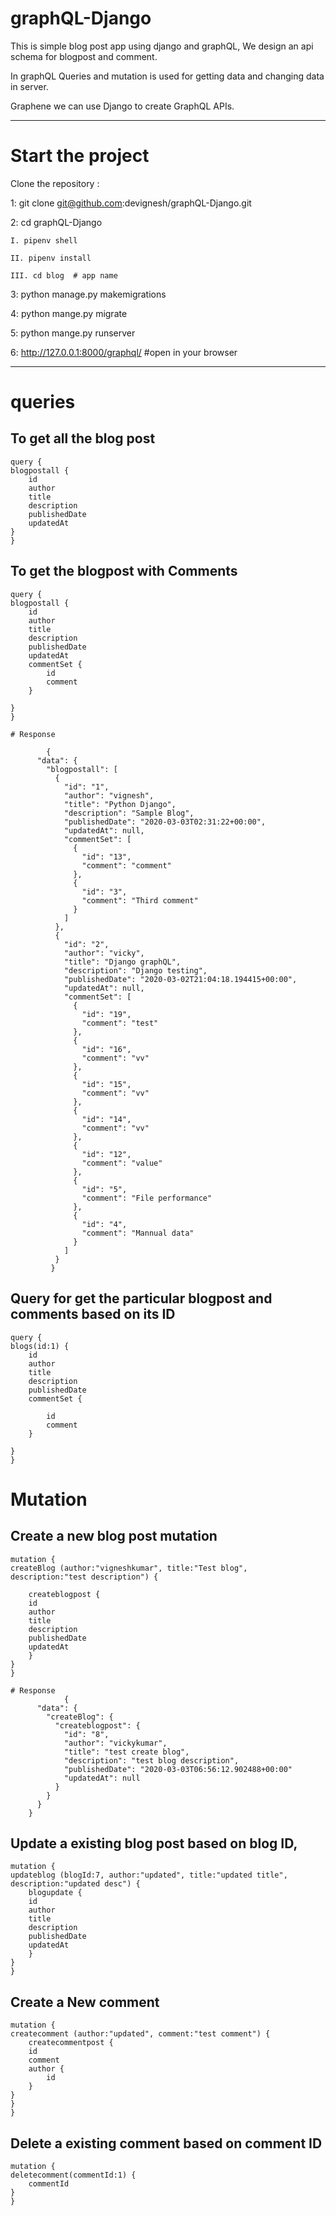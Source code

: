 # graphQL-Django

This is simple blog post app using django and graphQL, We design an api schema for blogpost and comment. 

In graphQL Queries and mutation is used for getting data and changing data in server.

Graphene we can use Django to create GraphQL APIs.

--------------------------------------------------------

# Start the project

Clone the repository :

1: git clone git@github.com:devignesh/graphQL-Django.git

2: cd graphQL-Django

    I. pipenv shell   

    II. pipenv install

    III. cd blog  # app name

3: python manage.py makemigrations  

4: python mange.py migrate

5: python mange.py runserver  

6: http://127.0.0.1:8000/graphql/    #open in your browser


----------------------------------------------------------


# queries

To get all the blog post 
----------------------------------------------------------

    query {
    blogpostall {
        id
        author
        title
        description
        publishedDate
        updatedAt
    }
    }

To get the blogpost with Comments
----------------------------------------------------------

    query {
    blogpostall {
        id
        author
        title
        description
        publishedDate
        updatedAt
        commentSet {
            id
            comment
        }

    }
    }
    
    # Response
    
            {
          "data": {
            "blogpostall": [
              {
                "id": "1",
                "author": "vignesh",
                "title": "Python Django",
                "description": "Sample Blog",
                "publishedDate": "2020-03-03T02:31:22+00:00",
                "updatedAt": null,
                "commentSet": [
                  {
                    "id": "13",
                    "comment": "comment"
                  },
                  {
                    "id": "3",
                    "comment": "Third comment"
                  }
                ]
              },
              {
                "id": "2",
                "author": "vicky",
                "title": "Django graphQL",
                "description": "Django testing",
                "publishedDate": "2020-03-02T21:04:18.194415+00:00",
                "updatedAt": null,
                "commentSet": [
                  {
                    "id": "19",
                    "comment": "test"
                  },
                  {
                    "id": "16",
                    "comment": "vv"
                  },
                  {
                    "id": "15",
                    "comment": "vv"
                  },
                  {
                    "id": "14",
                    "comment": "vv"
                  },
                  {
                    "id": "12",
                    "comment": "value"
                  },
                  {
                    "id": "5",
                    "comment": "File performance"
                  },
                  {
                    "id": "4",
                    "comment": "Mannual data"
                  }
                ]
              }
             }

Query for get the particular blogpost and comments based on its ID 
---------------------------------------------------------------------

    query {
    blogs(id:1) {
        id
        author
        title
        description
        publishedDate
        commentSet {
        
            id
            comment
        }

    }
    }


# Mutation 

Create a new blog post mutation 
----------------------------------------------------------

    mutation {
    createBlog (author:"vigneshkumar", title:"Test blog", description:"test description") {
        
        createblogpost {
        id
        author
        title
        description
        publishedDate
        updatedAt
        }
    }
    }
    
    # Response 
                {
          "data": {
            "createBlog": {
              "createblogpost": {
                "id": "8",
                "author": "vickykumar",
                "title": "test create blog",
                "description": "test blog description",
                "publishedDate": "2020-03-03T06:56:12.902488+00:00"
                "updatedAt": null
              }
            }
          }
        }

Update a existing blog post based on  blog ID,
----------------------------------------------------------

    mutation {
    updateblog (blogId:7, author:"updated", title:"updated title", description:"updated desc") {
        blogupdate {
        id
        author
        title
        description
        publishedDate
        updatedAt
        }
    }
    }

Create a New comment 
----------------------------------------------------------

    mutation {
    createcomment (author:"updated", comment:"test comment") {
        createcommentpost {
        id
        comment
        author {
            id
        }
    }
    }
    }

Delete a existing comment based on comment ID
----------------------------------------------------------

    mutation {
    deletecomment(commentId:1) {
        commentId
    }
    }
